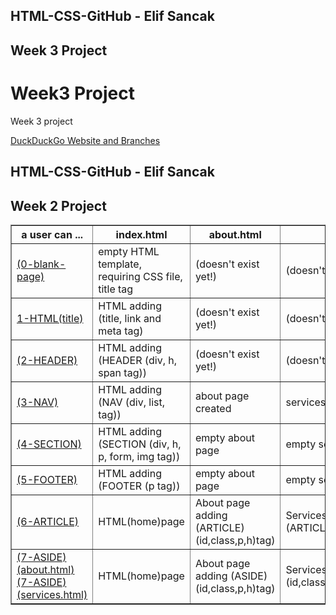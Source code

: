## HTML-CSS-GitHub - Elif Sancak

## Week 3 Project 

<html lang="en">

<head>
  <meta charset="utf-8">

</head>

<body>
  
  <h1><strong>Week3 Project</strong></h1>
<p>Week 3 project</p> 

<a href="https://elifsancak.github.io/HTML-CSS-GitHub/homework/week-3-project/index.html">DuckDuckGo Website and Branches</a><br>
## HTML-CSS-GitHub - Elif Sancak

## Week 2 Project 
  <table width="75%" border="1">
    <thead>
      <tr>
        <th>a user can ...</th>
        <th>index.html</th>
        <th>about.html</th>
        <th>services.html</th>
        <th>CSS</th>
      </tr>
    </thead>
    <tbody>
      <tr>
        <td><a href="https://elifsancak.github.io/HTML-CSS-GitHub/homework/week-2-project/0-blank-page-setup/">(0-blank-page)</a> </td>
        <td>empty HTML template, requiring CSS file, title tag</td>
        <td>(doesn't exist yet!)</td>
        <td>(doesn't exist yet!)</td>
        <td>empty CSS file</td>
      </tr>
      <tr>
        <td><a href="https://elifsancak.github.io/HTML-CSS-GitHub/homework/week-2-project/1-HTML(title)/">1-HTML(title)</a> </td>
        <td>HTML adding <br>(title, link and meta tag)</td>
        <td>(doesn't exist yet!)</td>
        <td>(doesn't exist yet!)</td>
        <td>css page created(body css added)</td>
      </tr>
      <tr>
        <td><a href="https://elifsancak.github.io/HTML-CSS-GitHub/homework/week-2-project/2-HEADER/">(2-HEADER)</td>
        <td>HTML adding <br>(HEADER (div, h, span tag))</td>
        <td>(doesn't exist yet!)</td>
        <td>(doesn't exist yet!)</td>
        <td>css adding (header id/class)</td>
      </tr>
      <tr>
        <td><a href="https://elifsancak.github.io/HTML-CSS-GitHub/homework/week-2-project/3-NAV/">(3-NAV)</td>
        <td>HTML adding <br>(NAV (div, list, tag))</td>
        <td>about page created</td>
        <td>services page created</td>
        <td>css adding (header a/ul/li/nav/a:hover)</td>
      </tr>
      <tr>
          <td><a href="https://elifsancak.github.io/HTML-CSS-GitHub/homework/week-2-project/4-SECTION/">(4-SECTION)</td>
          <td>HTML adding (SECTION (div, h, p, form, img tag))</td>
          <td>empty about page</td>
          <td>empty services page</td>
          <td>css adding (class,id,h,href,form,p,input)</td>
        </tr>
        <tr>
            <td><a href="https://elifsancak.github.io/HTML-CSS-GitHub/homework/week-2-project/5-FOOTER/">(5-FOOTER)</td>
            <td>HTML adding <br>(FOOTER (p tag))</td>
            <td>empty about page</td>
            <td>empty services page</td>
            <td>css adding (footer style changed)</td>
          </tr>
          <tr>
            <td><a href="https://elifsancak.github.io/HTML-CSS-GitHub/homework/week-2-project/6-ARTICLE/">(6-ARTICLE)</td>
            <td>HTML(home)page</td>
            <td>About page adding (ARTICLE)(id,class,p,h)tag)</td>
            <td>Services page adding (ARTICLE)(id,class,p,h)tag)</td>
            <td>css adding (article style changed)</td>
          </tr>
          <tr>
              <td><a href="https://elifsancak.github.io/HTML-CSS-GitHub/homework/week-2-project/7-ASIDE/about.html">(7-ASIDE)(about.html)<br>
                <a href="https://elifsancak.github.io/HTML-CSS-GitHub/homework/week-2-project/7-ASIDE/services.html">(7-ASIDE)(services.html)</td>
              <td>HTML(home)page</td>
              <td>About page adding (ASIDE)(id,class,p,h)tag)</td>
              <td>Services page adding (ASIDE)(id,class,p,h,ul,form,button)tag)</td>
              <td>css adding (aside style changed)+(@media css code)</td>
            </tr>
    <tbody>
  </table>
</body>

</html>
